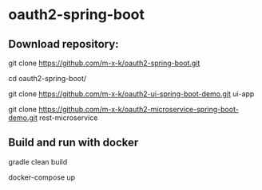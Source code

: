 # oauth2-spring-boot

## Download repository:

git clone https://github.com/m-x-k/oauth2-spring-boot.git

cd oauth2-spring-boot/

git clone https://github.com/m-x-k/oauth2-ui-spring-boot-demo.git ui-app

git clone https://github.com/m-x-k/oauth2-microservice-spring-boot-demo.git rest-microservice

## Build and run with docker

gradle clean build

docker-compose up
